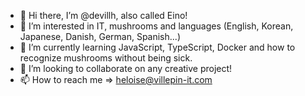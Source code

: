 - 👋 Hi there, I’m @devillh, also called Eino!
- 👀 I’m interested in IT, mushrooms and languages (English, Korean, Japanese, Danish, German, Spanish...)
- 🌱 I’m currently learning JavaScript, TypeScript, Docker and how to recognize mushrooms without being sick.
- 💞️ I’m looking to collaborate on any creative project!
- 📫 How to reach me => heloise@villepin-it.com
